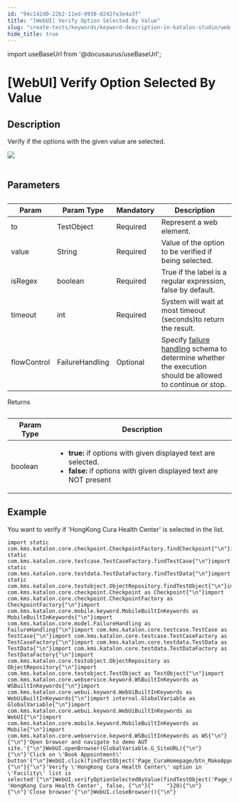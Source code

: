 ```yaml
---
id: "94c142d0-22b2-11ed-9930-0242fe3e4a3f"
title: "[WebUI] Verify Option Selected By Value"
slug: "create-tests/keywords/keyword-description-in-katalon-studio/web-ui-keywords/webui-verify-option-selected-by-value"
hide_title: true
---
```

import useBaseUrl from '@docusaurus/useBaseUrl';


# <a id="id_0" class="anchor_top_offset"/><a id="ariaid-title1" class="anchor_top_offset"/>[WebUI] Verify Option Selected By Value


## <a id="id_0__id_1" class="anchor_top_offset"/>Description

              
<p xmlns="http://www.w3.org/1999/xhtml" className="p">Verify if the options with the given value are selected.</p> 
      
<p xmlns="http://www.w3.org/1999/xhtml" className="p">   <img className="image" src={useBaseUrl("https://github.com/katalon-studio/docs-images/raw/master/katalon-studio/docs/webui-verify-option-selected-by-value/image2017-3-1-183A203A51.png")} /><br /><br /> </p> 
      

## <a id="id_0__id_2" class="anchor_top_offset"/>Parameters

              
<table xmlns="http://www.w3.org/1999/xhtml" className="table anchor_top_offset" id="id_0__01393358-325a-4841-a398-de32ed1d153b"><caption /><thead className="thead"><tr className><th className="entry anchor_top_offset" id="id_0__01393358-325a-4841-a398-de32ed1d153b__entry__1">Param</th><th className="entry anchor_top_offset" id="id_0__01393358-325a-4841-a398-de32ed1d153b__entry__2">Param Type</th><th className="entry anchor_top_offset" id="id_0__01393358-325a-4841-a398-de32ed1d153b__entry__3">Mandatory</th><th className="entry anchor_top_offset" id="id_0__01393358-325a-4841-a398-de32ed1d153b__entry__4">Description</th></tr></thead><tbody className="tbody"><tr className><td className="entry" headers="id_0__01393358-325a-4841-a398-de32ed1d153b__entry__1 id_0__01393358-325a-4841-a398-de32ed1d153b__entry__2 id_0__01393358-325a-4841-a398-de32ed1d153b__entry__3 id_0__01393358-325a-4841-a398-de32ed1d153b__entry__4 ">to</td><td className="entry" headers="id_0__01393358-325a-4841-a398-de32ed1d153b__entry__1 id_0__01393358-325a-4841-a398-de32ed1d153b__entry__2 id_0__01393358-325a-4841-a398-de32ed1d153b__entry__3 id_0__01393358-325a-4841-a398-de32ed1d153b__entry__4 ">TestObject</td><td className="entry" headers="id_0__01393358-325a-4841-a398-de32ed1d153b__entry__1 id_0__01393358-325a-4841-a398-de32ed1d153b__entry__2 id_0__01393358-325a-4841-a398-de32ed1d153b__entry__3 id_0__01393358-325a-4841-a398-de32ed1d153b__entry__4 ">Required</td><td className="entry" headers="id_0__01393358-325a-4841-a398-de32ed1d153b__entry__1 id_0__01393358-325a-4841-a398-de32ed1d153b__entry__2 id_0__01393358-325a-4841-a398-de32ed1d153b__entry__3 id_0__01393358-325a-4841-a398-de32ed1d153b__entry__4 ">Represent a web element.</td></tr><tr className><td className="entry" headers="id_0__01393358-325a-4841-a398-de32ed1d153b__entry__1 id_0__01393358-325a-4841-a398-de32ed1d153b__entry__2 id_0__01393358-325a-4841-a398-de32ed1d153b__entry__3 id_0__01393358-325a-4841-a398-de32ed1d153b__entry__4 ">value</td><td className="entry" headers="id_0__01393358-325a-4841-a398-de32ed1d153b__entry__1 id_0__01393358-325a-4841-a398-de32ed1d153b__entry__2 id_0__01393358-325a-4841-a398-de32ed1d153b__entry__3 id_0__01393358-325a-4841-a398-de32ed1d153b__entry__4 ">String</td><td className="entry" headers="id_0__01393358-325a-4841-a398-de32ed1d153b__entry__1 id_0__01393358-325a-4841-a398-de32ed1d153b__entry__2 id_0__01393358-325a-4841-a398-de32ed1d153b__entry__3 id_0__01393358-325a-4841-a398-de32ed1d153b__entry__4 ">Required</td><td className="entry" headers="id_0__01393358-325a-4841-a398-de32ed1d153b__entry__1 id_0__01393358-325a-4841-a398-de32ed1d153b__entry__2 id_0__01393358-325a-4841-a398-de32ed1d153b__entry__3 id_0__01393358-325a-4841-a398-de32ed1d153b__entry__4 ">Value of the option to be verified if being selected.</td></tr><tr className><td className="entry" headers="id_0__01393358-325a-4841-a398-de32ed1d153b__entry__1 id_0__01393358-325a-4841-a398-de32ed1d153b__entry__2 id_0__01393358-325a-4841-a398-de32ed1d153b__entry__3 id_0__01393358-325a-4841-a398-de32ed1d153b__entry__4 ">isRegex</td><td className="entry" headers="id_0__01393358-325a-4841-a398-de32ed1d153b__entry__1 id_0__01393358-325a-4841-a398-de32ed1d153b__entry__2 id_0__01393358-325a-4841-a398-de32ed1d153b__entry__3 id_0__01393358-325a-4841-a398-de32ed1d153b__entry__4 ">boolean</td><td className="entry" headers="id_0__01393358-325a-4841-a398-de32ed1d153b__entry__1 id_0__01393358-325a-4841-a398-de32ed1d153b__entry__2 id_0__01393358-325a-4841-a398-de32ed1d153b__entry__3 id_0__01393358-325a-4841-a398-de32ed1d153b__entry__4 ">Required</td><td className="entry" headers="id_0__01393358-325a-4841-a398-de32ed1d153b__entry__1 id_0__01393358-325a-4841-a398-de32ed1d153b__entry__2 id_0__01393358-325a-4841-a398-de32ed1d153b__entry__3 id_0__01393358-325a-4841-a398-de32ed1d153b__entry__4 ">True if the label is a regular expression, false by         default.</td></tr><tr className><td className="entry" headers="id_0__01393358-325a-4841-a398-de32ed1d153b__entry__1 id_0__01393358-325a-4841-a398-de32ed1d153b__entry__2 id_0__01393358-325a-4841-a398-de32ed1d153b__entry__3 id_0__01393358-325a-4841-a398-de32ed1d153b__entry__4 ">timeout</td><td className="entry" headers="id_0__01393358-325a-4841-a398-de32ed1d153b__entry__1 id_0__01393358-325a-4841-a398-de32ed1d153b__entry__2 id_0__01393358-325a-4841-a398-de32ed1d153b__entry__3 id_0__01393358-325a-4841-a398-de32ed1d153b__entry__4 ">int</td><td className="entry" headers="id_0__01393358-325a-4841-a398-de32ed1d153b__entry__1 id_0__01393358-325a-4841-a398-de32ed1d153b__entry__2 id_0__01393358-325a-4841-a398-de32ed1d153b__entry__3 id_0__01393358-325a-4841-a398-de32ed1d153b__entry__4 ">Required</td><td className="entry" headers="id_0__01393358-325a-4841-a398-de32ed1d153b__entry__1 id_0__01393358-325a-4841-a398-de32ed1d153b__entry__2 id_0__01393358-325a-4841-a398-de32ed1d153b__entry__3 id_0__01393358-325a-4841-a398-de32ed1d153b__entry__4 ">System will wait at most timeout (seconds)to return the         result.</td></tr><tr className><td className="entry" headers="id_0__01393358-325a-4841-a398-de32ed1d153b__entry__1 id_0__01393358-325a-4841-a398-de32ed1d153b__entry__2 id_0__01393358-325a-4841-a398-de32ed1d153b__entry__3 id_0__01393358-325a-4841-a398-de32ed1d153b__entry__4 ">flowControl</td><td className="entry" headers="id_0__01393358-325a-4841-a398-de32ed1d153b__entry__1 id_0__01393358-325a-4841-a398-de32ed1d153b__entry__2 id_0__01393358-325a-4841-a398-de32ed1d153b__entry__3 id_0__01393358-325a-4841-a398-de32ed1d153b__entry__4 ">FailureHandling</td><td className="entry" headers="id_0__01393358-325a-4841-a398-de32ed1d153b__entry__1 id_0__01393358-325a-4841-a398-de32ed1d153b__entry__2 id_0__01393358-325a-4841-a398-de32ed1d153b__entry__3 id_0__01393358-325a-4841-a398-de32ed1d153b__entry__4 ">Optional</td><td className="entry" headers="id_0__01393358-325a-4841-a398-de32ed1d153b__entry__1 id_0__01393358-325a-4841-a398-de32ed1d153b__entry__2 id_0__01393358-325a-4841-a398-de32ed1d153b__entry__3 id_0__01393358-325a-4841-a398-de32ed1d153b__entry__4 ">Specify <a className="xref" href="/maintain/configure-failure-handling-settings-in-katalon-studio">failure handling</a> schema to         determine whether the execution should be allowed to continue or         stop.</td></tr></tbody></table> 
      
<p xmlns="http://www.w3.org/1999/xhtml" className="p">Returns</p> 
      
<table xmlns="http://www.w3.org/1999/xhtml" className="table anchor_top_offset" id="id_0__3efaa546-44c8-499c-916e-dd5a46885ccb"><caption /><thead className="thead"><tr className><th className="entry anchor_top_offset" id="id_0__3efaa546-44c8-499c-916e-dd5a46885ccb__entry__1">Param Type</th><th className="entry anchor_top_offset" id="id_0__3efaa546-44c8-499c-916e-dd5a46885ccb__entry__2">Description</th></tr></thead><tbody className="tbody"><tr className><td className="entry" headers="id_0__3efaa546-44c8-499c-916e-dd5a46885ccb__entry__1 id_0__3efaa546-44c8-499c-916e-dd5a46885ccb__entry__2 ">boolean</td><td className="entry" headers="id_0__3efaa546-44c8-499c-916e-dd5a46885ccb__entry__1 id_0__3efaa546-44c8-499c-916e-dd5a46885ccb__entry__2 ">         <ul className="ul"><li className="li">             <strong className="ph b">true:</strong> if options with given displayed             text are selected.</li><li className="li">             <strong className="ph b">false:</strong> if options with given displayed             text are NOT present</li></ul>       </td></tr></tbody></table> 
      

## <a id="id_0__id_3" class="anchor_top_offset"/>Example

              
<p xmlns="http://www.w3.org/1999/xhtml" className="p">You want to verify if 'HongKong Cura Health Center' is selected   in the list.</p> 
              
<pre xmlns="http://www.w3.org/1999/xhtml" className="pre codeblock"><code>import static com.kms.katalon.core.checkpoint.CheckpointFactory.findCheckpoint{"\n"}import static com.kms.katalon.core.testcase.TestCaseFactory.findTestCase{"\n"}import static com.kms.katalon.core.testdata.TestDataFactory.findTestData{"\n"}import static com.kms.katalon.core.testobject.ObjectRepository.findTestObject{"\n"}import com.kms.katalon.core.checkpoint.Checkpoint as Checkpoint{"\n"}import com.kms.katalon.core.checkpoint.CheckpointFactory as CheckpointFactory{"\n"}import com.kms.katalon.core.mobile.keyword.MobileBuiltInKeywords as MobileBuiltInKeywords{"\n"}import com.kms.katalon.core.model.FailureHandling as FailureHandling{"\n"}import com.kms.katalon.core.testcase.TestCase as TestCase{"\n"}import com.kms.katalon.core.testcase.TestCaseFactory as TestCaseFactory{"\n"}import com.kms.katalon.core.testdata.TestData as TestData{"\n"}import com.kms.katalon.core.testdata.TestDataFactory as TestDataFactory{"\n"}import com.kms.katalon.core.testobject.ObjectRepository as ObjectRepository{"\n"}import com.kms.katalon.core.testobject.TestObject as TestObject{"\n"}import com.kms.katalon.core.webservice.keyword.WSBuiltInKeywords as WSBuiltInKeywords{"\n"}import com.kms.katalon.core.webui.keyword.WebUiBuiltInKeywords as WebUiBuiltInKeywords{"\n"}import internal.GlobalVariable as GlobalVariable{"\n"}import com.kms.katalon.core.webui.keyword.WebUiBuiltInKeywords as WebUI{"\n"}import com.kms.katalon.core.mobile.keyword.MobileBuiltInKeywords as Mobile{"\n"}import com.kms.katalon.core.webservice.keyword.WSBuiltInKeywords as WS{"\n"}{"\n"}'Open browser and navigate to demo AUT site.'{"\n"}WebUI.openBrowser(GlobalVariable.G_SiteURL){"\n"}{"\n"}'Click on \'Book Appointment\' button'{"\n"}WebUI.click(findTestObject('Page_CuraHomepage/btn_MakeAppointment')){"\n"}{"\n"}'Verify \'HongKong Cura Health Center\' option in \'Facility\' list is selected'{"\n"}WebUI.verifyOptionSelectedByValue(findTestObject('Page_CuraAppointment/lst_Facility'), 'HongKong Cura Health Center', false, {"\n"}{"    "}20){"\n"}{"\n"}'Close browser'{"\n"}WebUI.closeBrowser(){"\n"}</code></pre> 
            
